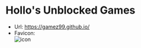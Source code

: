 # Hollo's Unblocked Games
- Url: https://gamez99.github.io/
- Favicon:<br/>
![icon](https://gamez99.github.io/!assets/img/readme.md_icon_showcase.png)
